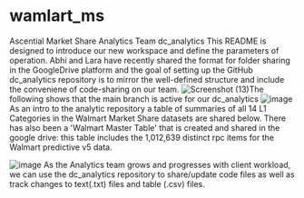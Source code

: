 # wamlart_ms
Ascential Market Share Analytics Team
dc_analytics This README is designed to introduce our new workspace and define the parameters of operation. Abhi and Lara have recently shared the format for folder sharing in the GoogleDrive platform and the goal of setting up the GitHub dc_analytics repository is to mirror the well-defined structure and include the conveniene of code-sharing on our team. ![Screenshot (13)](https://user-images.githubusercontent.com/100659541/217077972-28313624-9b22-4fe6-af3c-16ab07a4d3c3.png)The following shows that the main branch is active for our dc_analytics
![image](https://user-images.githubusercontent.com/124629607/217083008-3988e16c-0855-4b8f-b654-a4f730fed951.png)
As an intro to the analytic repository a table of summaries of all 14 L1 Categories in the Walmart Market Share datasets are shared below. There has also been a 'Walmart Master Table' that is created and shared in the google drive: this table includes the 1,012,639 distinct rpc items for the Walmart predictive v5 data.

![image](https://user-images.githubusercontent.com/124629607/217298988-cea181fe-3c14-4d04-9a38-111c2d23c867.png)
As the Analytics team grows and progresses with client workload, we can use the dc_analytics repository to share/update code files as well as track changes to text(.txt) files and table (.csv) files. 



